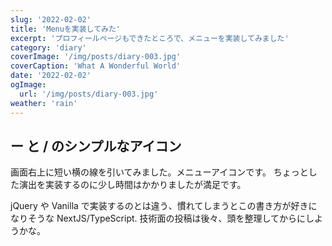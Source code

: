 ```yaml
---
slug: '2022-02-02'
title: 'Menuを実装してみた'
excerpt: 'プロフィールページもできたところで、メニューを実装してみました'
category: 'diary'
coverImage: '/img/posts/diary-003.jpg'
coverCaption: 'What A Wonderful World'
date: '2022-02-02'
ogImage:
  url: '/img/posts/diary-003.jpg'
weather: 'rain'
---
```


## ー と / のシンプルなアイコン
画面右上に短い横の線を引いてみました。メニューアイコンです。
ちょっとした演出を実装するのに少し時間はかかりましたが満足です。

jQuery や Vanilla で実装するのとは違う、慣れてしまうとこの書き方が好きになりそうな NextJS/TypeScript.
技術面の投稿は後々、頭を整理してからにしようかな。


